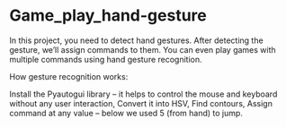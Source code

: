 # Game_play_hand-gesture

In this project, you need to detect hand gestures. After detecting the gesture, we’ll assign commands to them. You can even play games with multiple commands using hand gesture recognition.

How gesture recognition works:

Install the Pyautogui library – it helps to control the mouse and keyboard without any user interaction,
Convert it into HSV,
Find contours,
Assign command at any value – below we used 5 (from hand) to jump.
